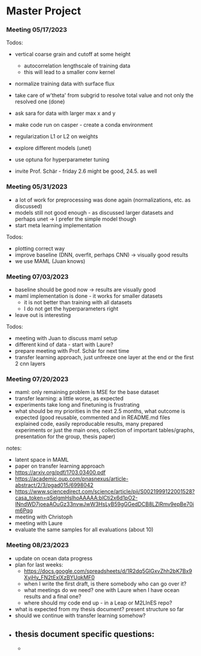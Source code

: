 # Master Project

### Meeting 05/17/2023

Todos:
- vertical coarse grain and cutoff at some height
  - autocorrelation lengthscale of training data
  - this will lead to a smaller conv kernel
- normalize training data with surface flux 
- take care of w'theta' from subgrid to resolve total value and not only the resolved one (done)
- ask sara for data with larger max x and y
- make code run on casper - create a conda environment

- regularization L1 or L2 on weights
- explore different models (unet)
- use optuna for hyperparameter tuning

- invite Prof. Schär - friday 2.6 might be good, 24.5. as well


### Meeting 05/31/2023

- a lot of work for preprocessing was done again (normalizations, etc. as discussed)
- models still not good enough - as discussed larger datasets and perhaps unet -> I prefer the simple model though
- start meta learning implementation

Todos:
- plotting correct way
- improve baseline (DNN, overfit, perhaps CNN) -> visually good results 
- we use MAML (Juan knows)

### Meeting 07/03/2023

- baseline should be good now -> results are visually good
- maml implementation is done - it works for smaller datasets
  - it is not better than training with all datasets
  - I do not get the hyperparameters right
- leave out is interesting

Todos:
- meeting with Juan to discuss maml setup
- different kind of data - start with Laure?
- prepare meeting with Prof. Schär for next time
- transfer learning approach, just unfreeze one layer at the end or the first 2 cnn layers

### Meeting 07/20/2023

- maml: only remaining problem is MSE for the base dataset
- transfer learning: a little worse, as expected
- experiments take long and finetuning is frustrating
- what should be my priorities in the next 2.5 months, what outcome is expected (good reusable, commented and in
  README.md files explained code, easily reproducable results, many prepared experiments or just the main ones, 
  collection of important tables/graphs, presentation for the group, thesis paper)

notes:
- latent space in MAML
- paper on transfer learning approach
- https://arxiv.org/pdf/1703.03400.pdf
- https://academic.oup.com/pnasnexus/article-abstract/2/3/pgad015/6998042
- https://www.sciencedirect.com/science/article/pii/S0021999122001528?casa_token=qSelgmHslhoAAAAA:blCti2x6d1pO2-INndWD7joeaAOuGz33nvwJwW3HsLyB59gGGedDCB8LZlRmv9epBe70im6Pqg
- meeting with Christoph
- meeting with Laure
- evaluate the same samples for all evaluations (about 10) 


### Meeting 08/23/2023

- update on ocean data progress
- plan for last weeks:
  - https://docs.google.com/spreadsheets/d/1R2dq5GlGxvZhh2bK7Bx9XyiHy_FN2tExlXzBYUqkMF0
  - when I write the first draft, is there somebody who can go over it?
  - what meetings do we need? one with Laure when I have ocean results and a final one?
  - where should my code end up - in a Leap or M2LInES repo?
- what is expected from my thesis document? present structure so far
- should we continue with transfer learning somehow?
- thesis document specific questions:
  - 
  - 
